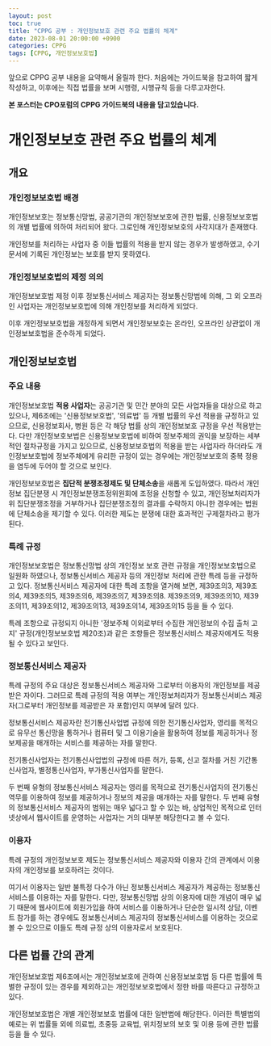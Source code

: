 ```yaml
---
layout: post
toc: true
title: "CPPG 공부 : 개인정보보호 관련 주요 법률의 체계"
date: 2023-08-01 20:00:00 +0900
categories: CPPG
tags: [CPPG, 개인정보보호법]
---
```

앞으로 CPPG 공부 내용을 요약해서 올릴까 한다. 처음에는 가이드북을 참고하여 짧게 작성하고, 이후에는 직접 법률을 보며 시행령, 시행규칙 등을 다루고자한다.

**본 포스터는 CPO포럼의 CPPG 가이드북의 내용을 담고있습니다.**

# 개인정보보호 관련 주요 법률의 체계

## 개요
### 개인정보보호법 배경

개인정보보호는 정보통신망법, 공공기관의 개인정보보호에 관한 법률, 신용정보보호법의 개별 법률에 의하여 처리되어 왔다. 그로인해 개인정보보호의 사각지대가 존재했다.

개인정보를 처리하는 사업자 중 이들 법률의 적용을 받지 않는 경우가 발생하였고, 수기문서에 기록된 개인정보는 보호를 받지 못하였다.

### 개인정보보호법의 제정 의의

개인정보보호법 제정 이후 정보통신서비스 제공자는 정보통신망법에 의해, 그 외 오프라인 사업자는 개인정보보호법에 의해 개인정보를 처리하게 되었다.

이후 개인정보보호법을 개정하게 되면서 개인정보보호는 온라인, 오프라인 상관없이 개인정보보호법을 준수하게 되었다.

## 개인정보보호법

### 주요 내용

개인정보보호법 **적용 사업자**는 공공기관 및 민간 분야의 모든 사업자들을 대상으로 하고 있으나, 제6조에는 '신용정보보호법', '의료법' 등 개별 법률의 우선 적용을 규정하고 있으므로, 신용정보회사, 병원 등은 각 해당 법률 상의 개인정보보호 규정을 우선 적용받는다. 다만 개인정보호보법은 신용정보보호법에 비하여 정보주체의 권익을 보장하는 세부적인 절차규정을 가지고 있으므로, 신용정보보호법의 적용을 받는 사업자라 하더라도 개인정보보호법에 정보주체에게 유리한 규정이 있는 경우에는 개인정보보호의 중복 정용을 염두에 두어야 할 것으로 보인다.

개인정보보호법은 **집단적 분쟁조정제도 및 단체소송**을 새롭게 도입하였다. 따라서 개인정보 집단분쟁 시 개인정보분쟁조정위원회에 조정을 신청할 수 있고, 개인정보처리자가 위 집단분쟁조정을 거부하거나 집단분쟁조정의 결과를 수락하지 아니한 경우에는 법원에 단체소송을 제기할 수 있다. 이러한 제도는 분쟁에 대한 효과적인 구제절차라고 평가된다.

### 특례 규정

개인정보보호법은 정보통신망법 상의 개인정보 보호 관련 규정을 개인정보보호법으로 일원화 하였으나, 정보통신서비스 제공자 등의 개인정보 처리에 관한 특례 등을 규정하고 있다. 정보통신서비스 제공자에 대한 특례 조항을 열거해 보면, 제39조의3, 제39조의4, 제39조의5, 제39조의6, 제39조의7, 제39조의8. 제39조의9, 제39조의10, 제39조의11, 제39조의12, 제39조의13, 제39조의14, 제39조의15 등을 들 수 있다.

특례 조항으로 규정되지 아니한 '정보주체 이외로부터 수집한 개인정보의 수집 출처 고지' 규정(개인정보보호법 제20조)과 같은 조항들은 정보통신서비스 제공자에게도 적용될 수 있다고 보인다.

### 정보통신서비스 제공자

특례 규정의 주요 대상은 정보통신서비스 제공자와 그로부터 이용자의 개인정보를 제공받은 자이다. 그러므로 특례 규정의 적용 여부는 개인정보처리자가 정보통신서비스 제공자(그로부터 개인정보를 제공받은 자 포함)인지 여부에 달려 있다.

정보통신서비스 제공자란 전기통신사업법 규정에 의한 전기통신사업자, 영리를 목적으로 유무선 통신망을 통하거나 컴퓨터 및 그 이용기술을 활용하여 정보를 제공하거나 정보제공을 매개하는 서비스를 제공하는 자를 말한다.

전기통신사업자는 전기통신사업법의 규정에 따른 허가, 등록, 신고 절차를 거친 기간통신사업자, 별정통신사업자, 부가통신사업자를 말한다.

두 번째 유형의 정보통신서비스 제공자는 영리를 목적으로 전기통신사업자의 전기통신역무를 이용하여 정보를 제공하거나 정보의 제공을 매개하는 자를 말한다. 두 번째 유형의 정보통신서비스 제공자의 범위는 매우 넓다고 할 수 있는 바, 상업적인 목적으로 인터넷상에서 웹사이트를 운영하는 사업자는 거의 대부분 해당한다고 볼 수 있다.

### 이용자

특례 규정의 개인정보보호 제도는 정보통신서비스 제공자와 이용자 간의 관계에서 이용자의 개인정보를 보호하려는 것이다.

여기서 이용자는 일반 불특정 다수가 아닌 정보통신서비스 제공자가 제공하는 정보통신서비스를 이용하는 자를 말한다. 다만, 정보통신망법 상의 이용자에 대한 개념이 매우 넓기 때문에 웹사이트에 회원가입을 하여 서비스를 이용하거나 단순한 일시적 상담, 이벤트 참가를 하는 경우에도 정보통신서비스 제공자의 정보통신서비스를 이용하는 것으로 볼 수 있으므로 이들도 특례 규정 상의 이용자로서 보호된다.

## 다른 법률 간의 관계

개인정보보호법 제6조에서는 개인정보보호에 관하여 신용정보보호법 등 다른 법률에 특별한 규정이 있는 경우를 제외하고는 개인정보보호법에서 정한 바를 따른다고 규정하고 있다.

개인정보보호법은 개별 개인정보보호 법률에 대한 일반법에 해당한다. 이러한 특별법의 예로는 위 법률들 외에 의료법, 초중등 교육법, 위치정보의 보호 및 이용 등에 관한 법률 등을 들 수 있다.

